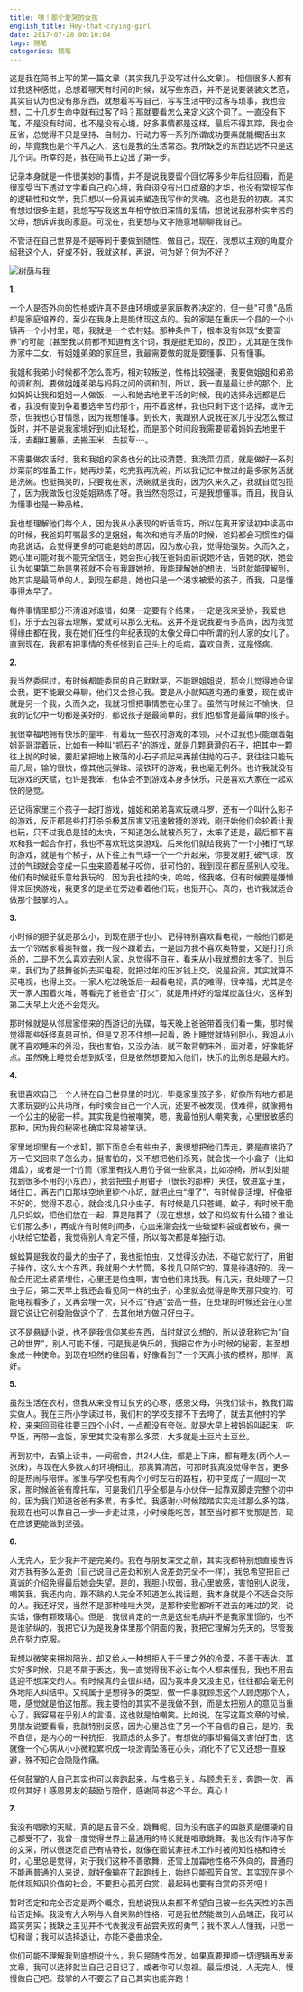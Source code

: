 ```yaml
---
title: 嘿！那个爱哭的女孩
english_title: Hey-that-crying-girl
date: 2017-07-28 00:10:04
tags: 随笔
categories: 随笔
---
```


这是我在简书上写的第一篇文章（其实我几乎没写过什么文章）。 相信很多人都有过我这种感觉，总想着哪天有时间的时候，就写些东西，并不是说要装装文艺范，其实自认为也没有那东西，就想着写写自己，写写生活中的过客与琐事，我也会想，二十几岁生命中就有过客了吗？那就要看怎么来定义这个词了。一直没有下笔，不是没有时间，也不是没有心境，好多事情都是这样，最后不得其踪，我也会反省，总觉得不只是坚持、自制力、行动力等一系列所谓成功要素就能概括出来的，毕竟我也是个平凡之人，这也是我的生活常态。我所缺乏的东西远远不只是这几个词。所幸的是，我在简书上迈出了第一步。

记录本身就是一件很美妙的事情，并不是说我要留个回忆等多少年后往回看，而是很享受当下透过文字看自己的心境，我自诩没有出口成章的才华，也没有常规写作的逻辑性和文学，我只想以一份真诚来塑造我写作的灵魂。这也是我的初衷。其实有想过很多主题，我想写写我这五年相守依旧深情的爱情，想说说我那朴实辛苦的父母，想诉诉我的家庭。可现在，我更想与文字随意地聊聊我自己。

不管活在自己世界是不是等同于要做到随性、做自己，现在，我想以主观的角度介绍我这个人，好或不好，我就这样，再说，何为好？何为不好？

![树荫与我](http://upload-images.jianshu.io/upload_images/6133202-73e4dd86f6f04046.jpg?imageMogr2/auto-orient/strip%7CimageView2/2/w/1240)

<!-- more-->

**1.**

一个人是否外向的性格或许真不是由环境或是家庭教养决定的，但一些"可贵"品质却是家庭培养的，至少在我身上是能体现这点的。我的家是在重庆一个县的一个小镇再一个小村里，嗯，我就是一个农村娃。那种条件下，根本没有体现“女要富养“的可能（甚至我以前都不知道有这个词，我是挺无知的，反正），尤其是在我作为家中二女、有姐姐弟弟的家庭里，我最需要做的就是要懂事、只有懂事。

我姐和我弟小时候都不怎么乖巧，相对较叛逆，性格比较强硬，我要做姐姐和弟弟的调和剂，要做姐姐弟弟与妈妈之间的调和剂，所以，我一直是最让步的那个，比如妈妈让我和姐姐一人做饭、一人和她去地里干活的时候，我的选择永远都是后者，我没有傻到争着要选辛苦的那个，用不着这样，我也只剩下这个选择，或许无奈，但我也心甘情愿，因为我想懂事。到长大，我跟别人说我在家几乎没怎么做过饭时，并不是说我家境好到如此轻松，而是那个时间段我需要帮着妈妈去地里干活，去翻红薯藤，去搬玉米，去拔草····。

不需要做农活时，我和我姐的家务也分的比较清楚，我洗菜切菜，就是做好一系列炒菜前的准备工作，她再炒菜，吃完我再洗碗，所以我记忆中做过的最多家务活就是洗碗。也挺搞笑的，只要我在家，洗碗就是我的，因为久来久之，我就自觉包揽了，因为我做饭也没姐姐熟练了呀。我当然抱怨过，可是我想懂事。而且，我自认为懂事也是一种品格。

我也想理解他们每个人，因为我从小表现的听话乖巧，所以在离开家读初中读高中的时候，我爸妈叮嘱最多的是姐姐，每次和她有矛盾的时候，爸妈都会习惯性的偏向我说话，会觉得更多的可能是她的原因，因为放心我，觉得她强势。久而久之，她心里可能对我不能完全信任，她会担心我在爸妈面前说她坏话，告她的状，她会认为如果第二胎是男孩就不会有我跟她抢，我能理解她的想法，当时就能理解到，她其实是最简单的人，到现在都是，她也只是一个渴求被爱的孩子，而我，只是懂事得太早了。

每件事情里都分不清谁对谁错，如果一定要有个结果，一定是我来妥协，我爱他们，乐于去包容去理解，爱就可以那么无私。这并不是说我要有多高尚，因为我觉得缘由都在我，我在她们任性的年纪表现的太像父母口中所谓的别人家的女儿了。直到现在，我都有把事情的责任怪到自己头上的毛病，喜欢自责，这是怪病。

**2.**

我当然委屈过，有时候都能委屈的自己默默哭，不能跟姐姐说，那会儿觉得她会误会我，更不能跟父母聊，他们又会担心我。要是从小就知道沟通的重要，现在或许就是另一个我，久而久之，我就习惯把事情憋在心里了。虽然有时候过不愉快，但我的记忆中一切都是美好的，都说孩子是最简单的，我们也都曾是最简单的孩子。

我很幸福地拥有快乐的童年，有着玩一些农村游戏的本领，只不过我也只能跟着姐姐哥哥混着玩，比如有一种叫“抓石子”的游戏，就是几颗磨滑的石子，把其中一颗往上抛的时候，要赶紧把地上散落的小石子抓起来再接住抛的石子。我往往只能玩前几局，输的很快，像其他玩弹珠、滚铁环的游戏，我也毫无例外。也许我就没有玩游戏的天赋，也许是我笨，也体会不到游戏本身多快乐，只是喜欢大家在一起欢快的感觉。

还记得家里三个孩子一起打游戏，姐姐和弟弟喜欢玩魂斗罗，还有一个叫什么影子的游戏，反正都是些打打杀杀极其厉害又迅速敏捷的游戏，刚开始他们会轮着让我也玩，只不过我总是挂的太快，不知道怎么就被杀死了，太笨了还是，最后都不喜欢和我一起合作打，我也不喜欢玩这类游戏。后来他们就给我挑了一个小猪打气球的游戏，就是有个梯子，从下往上有气球一个一个升起来，你要发射打破气球，放过的气球就会变成一只虫来顺着梯子咬你，挺可怕的，我到现在都反感别人咬我。他们有时候挺乐意给我玩的，因为我也挂的快，哈哈，怪我咯。但有时候要是嫌懒得来回换游戏，我更多的是坐在旁边看着他们玩，也挺开心。真的，也许我就适合做那个鼓掌的人。

**3.**

小时候的胆子就是那么小，到现在胆子也小。记得特别喜欢看电视，一般他们都是去一个邻居家看奥特曼，我一般不跟着去，一是因为我不喜欢奥特曼，又是打打杀杀的，二是不怎么喜欢去别人家，总觉得不自在，看来从小我就想的太多了。到后来，我们为了鼓舞爸妈去买电视，就把过年的压岁钱上交，说是投资，其实就算不买电视，也得上交。一家人吃过晚饭后一起看电视，真的难得，很幸福，尤其是冬天一家人围着火堆，等看完了爸爸会“打火”，就是用拌好的湿煤炭盖住火，这样到第二天早上火还不会熄灭。

那时候就是从邻居家借来的西游记的光碟，每天晚上爸爸带着我们看一集，那时候觉得那些妖怪真是可怕，但是又忍不住想一起看，晚上睡觉就特别胆小，我姐从小就不喜欢睡床的外沿，我也害怕，又没办法，就不敢背朝床外，面对着，好像能好点。虽然晚上睡觉会想到妖怪，但是依然想要加入他们，快乐的比例总是最大的。

**4.**

我很喜欢自己一个人待在自己世界里的时光，毕竟家里孩子多，好像所有地方都是大家玩耍的公共场所，有时候会自己一个人玩，还要不被发现，很难得，就像拥有一个公主的秘密一样。其实我是怕被嘲笑，嗯，我最怕别人嘲笑我，心里很敏感的那种，因为我的秘密也确实容易被笑话。

家里地坝里有一个水缸，那下面总会有些虫子，我很想把他们弄走，要是直接扔了万一它又回来了怎么办，挺害怕的，又不想把他们杀死，就会找一个小盒子（比如烟盒），或者是一个竹筒（家里有找人用竹子做一些家具，比如凉椅，所以到处能找到很多不用的小东西），我会把虫子用钳子（很长的那种）夹住，放进盒子里，堵住口，再去门口那块空地里挖个小坑，就把此虫“埋了”，有时候是活埋，好像挺不好的，觉得不忍心，就会找几只小虫子，有时候是几只苍蝇，蚊子，有时候干脆几只蚂蚁，把他们放在一起，算是陪葬了（现在想想，蚊子和蚂蚁有什么错？谁让它们那么多），再或许有时候时间多，心血来潮会找一些破塑料袋或者破布，撕一小块给它垫着，我觉得别人肯定不懂，所以每次都是单独行动。

蜈蚣算是我收的最大的虫子了，我也挺怕虫，又觉得没办法，不碰它就行了，用钳子操作，这么大个东西，我就用个大竹筒，多找几只陪它的，算是待遇好的。我一般会用泥土紧紧埋住，心里还是怕虫啊，害怕他们来找我。有几天，我处理了一只虫子后，第二天早上我还会看见同一样的虫子，心里就会觉得是昨天那只变的，可能电视看多了，又再会埋一次，只不过“待遇”会高一些，在处理的时候还会在心里跟它说让它别投胎做这个了，去其他地方做只好虫子。

这不是悬疑小说，也不是我信仰某些东西，当时就这么想的，所以说我称它为“自己的世界”，别人可能不懂，可是我是快乐的，我把它作为小时候的秘密，甚至想象成一种使命。到现在坦然的往回看，好像看到了一个天真小孩的模样，那样，真好。

**5.**

虽然生活在农村，但我从来没有过贫穷的心寒，感恩父母，供我们读书，教我们踏实做人。我在三所小学读过书，我们村的学校支撑不下去垮了，就去其他村的学校，来来回回往往要三四个小时，一点都没有夸张。就是大早上被妈妈叫起床，吃早饭，再带一盒饭，家里其实没有那么多菜，大多就是土豆片土豆丝。

再到初中，去镇上读书，一间宿舍，共24人住，都是上下床，都有睡友(两个人一张床)，与现在大多数人的环境相比，那真算清苦，可那时我真没觉得辛苦，更多的是热闹与陪伴。家里与学校也有两个小时左右的路程，初中变成了一周回一次家，那时候爸爸有摩托车，可是我们几乎全都是与小伙伴一起靠双脚走完整个初中的，因为我们知道爸爸有多累，有多忙。我感谢小时候踏踏实实走过那么多的路，我现在也可以靠自己一步一步走过来，小时候能吃苦，甚至当时都不觉那是苦，现在应该更能做到坚强。

**6.**

人无完人，至少我并不是完美的。我在与朋友深交之前，其实我都特别想直接告诉对方我有多么差劲（自己说自己差劲和别人说差劲完全不一样），我总希望把自己真诚的介绍免得最后她会失望。是的，我胆小软弱，我心里敏感，害怕别人说我，嘲笑我，我还内向，跟不熟的人完全不知道怎么找话题，我本身就是个不适合交际的人。我还好哭，当然不是那种哇哇大哭，是那种安慰都听不进去的难过的哭，说实话，像有颗玻璃心。但是，我很肯定的一点是这些毛病并不是我家里惯的，也不是谁骄纵的，我把它认为是我身体里那个阴面的我，我把它理解为先天的，尽管我总在努力克服。

我想以微笑来拥抱阳光，却又给人一种想拒人于千里之外的冷漠，不善于表达，其实好多时候，只是不屑于表达，我一直觉得我不必让每个人都来懂我，我也不用去逢迎不想深交的人。有时候真的会很纠结，因为我本身又没主见，往往都会毫无例外地陷入纠结中。又纯属于是想得多的类型，做一件事就顾虑这个人顾虑那个人，嗯，感觉就是怕这怕那。我主要怕的其实不是我做不到，而是太把别人的意见当重心了，我容易在乎别人的言语，这也就是怕嘲笑。比如说，在写这篇文章的时候，男朋友说要看看，我就特别反感，因为心里总住了另一个不自信的自己，是的，我不自信，是内心的一种抗拒，我顾虑的太多了。有想做的事却偏偏又害怕打击，这就像一个心病从小小微粒累积成一块淤青坠落在心头，消化不了它又还想一直躲避，殊不知它会隐隐作痛。

任何鼓掌的人自己其实也可以奔跑起来，与性格无关，与顾虑无关，奔跑一次，再叹何其好！感恩男友的鼓励与陪伴，感谢简书这个平台。真心！

**7.**

我没有唱歌的天赋，真的是五音不全，跳舞呢，因为没有底子的四肢真是僵硬的自己都受不了，我曾一度觉得世界上最通用的特长就是唱歌跳舞。我也没有作诗写作的文采，所以很迷茫自己有啥特长，就像在面试非技术工作时被问知性格和特长时，心里总是觉得，对于我们这种不善歌舞，还雪上加霜地性格不外向的，普通的不能再普通的人来说，就好像输在了起跑线上，始终只能孤芳自赏。其实现在是个能体现知识价值的社会，不要担心孤芳自赏，最起码也要有自赏的芬芳吧！

暂时否定和完全否定是两个概念，我想说我从来都不希望自己被一些先天性的东西给否定掉。我没有大大咧与人自来熟的性格，可是我依然能做到人品端正，我可以踏实务实；我缺乏主见并不代表我没有品尝失败的勇气；我不求人人懂我，只愿一切和谐；我可以选择退让，亦能不委曲求全。

 

你们可能不理解我到底想说什么，我只是随性而发，如果真要理顺一切逻辑再发表文章，我可以选择就当自己记日记了，或者你可以忽视。最后想说，人无完人，慢慢做自己吧。鼓掌的人不要忘了自己其实也能奔跑！